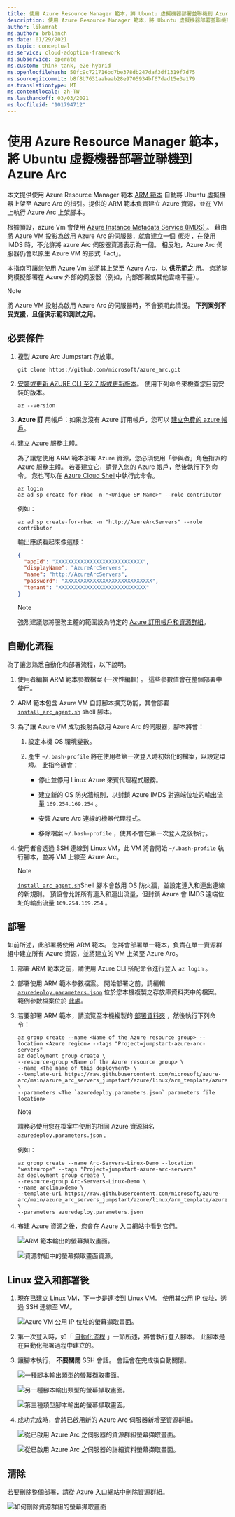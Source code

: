```yaml
---
title: 使用 Azure Resource Manager 範本，將 Ubuntu 虛擬機器部署並聯機到 Azure Arc
description: 使用 Azure Resource Manager 範本，將 Ubuntu 虛擬機器部署並聯機到 Azure Arc。
author: likamrat
ms.author: brblanch
ms.date: 01/29/2021
ms.topic: conceptual
ms.service: cloud-adoption-framework
ms.subservice: operate
ms.custom: think-tank, e2e-hybrid
ms.openlocfilehash: 50fc9c721716bd7be378db247daf3df1319f7d75
ms.sourcegitcommit: b8f8b7631aabaab28e9705934bf67dad15e3a179
ms.translationtype: MT
ms.contentlocale: zh-TW
ms.lasthandoff: 03/03/2021
ms.locfileid: "101794712"
---
```

# <a name="use-an-azure-resource-manager-template-to-deploy-and-connect-an-ubuntu-virtual-machine-to-azure-arc"></a>使用 Azure Resource Manager 範本，將 Ubuntu 虛擬機器部署並聯機到 Azure Arc

本文提供使用 Azure Resource Manager 範本 [ARM 範本](/azure/azure-resource-manager/templates/overview) 自動將 Ubuntu 虛擬機器上架至 Azure Arc 的指引。提供的 ARM 範本負責建立 Azure 資源，並在 VM 上執行 Azure Arc 上架腳本。

根據預設，azure Vm 會使用 [Azure Instance Metadata Service (IMDS) ](/azure/virtual-machines/windows/instance-metadata-service) 。 藉由將 Azure VM 投影為啟用 Azure Arc 的伺服器，就會建立一個 *衝突* ，在使用 IMDS 時，不允許將 azure Arc 伺服器資源表示為一個。 相反地，Azure Arc 伺服器仍會以原生 Azure VM 的形式「act」。

本指南可讓您使用 Azure Vm 並將其上架至 Azure Arc，以 **供示範之** 用。 您將能夠模擬部署在 Azure 外部的伺服器（例如，內部部署或其他雲端平臺）。

> [!NOTE]
> 將 Azure VM 投射為啟用 Azure Arc 的伺服器時，不會預期此情況。 **下列案例不受支援，且僅供示範和測試之用。**

## <a name="prerequisites"></a>必要條件

1. 複製 Azure Arc Jumpstart 存放庫。

    ```console
    git clone https://github.com/microsoft/azure_arc.git
    ```

2. [安裝或更新 AZURE CLI 至2.7 版或更新版本](/cli/azure/install-azure-cli)。 使用下列命令來檢查您目前安裝的版本。

    ```console
    az --version
    ```

3. **Azure 訂** 用帳戶：如果您沒有 Azure 訂用帳戶，您可以 [建立免費的 azure 帳戶](https://azure.microsoft.com/free/)。

4. 建立 Azure 服務主體。

    為了讓您使用 ARM 範本部署 Azure 資源，您必須使用「參與者」角色指派的 Azure 服務主體。 若要建立它，請登入您的 Azure 帳戶，然後執行下列命令。 您也可以在 [Azure Cloud Shell](https://shell.azure.com/)中執行此命令。

    ```console
    az login
    az ad sp create-for-rbac -n "<Unique SP Name>" --role contributor
    ```

    例如：

    ```console
    az ad sp create-for-rbac -n "http://AzureArcServers" --role contributor
    ```

    輸出應該看起來像這樣︰

    ```json
    {
      "appId": "XXXXXXXXXXXXXXXXXXXXXXXXXXXX",
      "displayName": "AzureArcServers",
      "name": "http://AzureArcServers",
      "password": "XXXXXXXXXXXXXXXXXXXXXXXXXXXX",
      "tenant": "XXXXXXXXXXXXXXXXXXXXXXXXXXXX"
    }
    ```

    > [!NOTE]
    > 強烈建議您將服務主體的範圍設為特定的 [Azure 訂用帳戶和資源群組](/cli/azure/ad/sp)。

## <a name="automation-flow"></a>自動化流程

為了讓您熟悉自動化和部署流程，以下說明。

1. 使用者編輯 ARM 範本參數檔案 (一次性編輯) 。 這些參數值會在整個部署中使用。

2. ARM 範本包含 Azure VM 自訂腳本擴充功能，其會部署 [`install_arc_agent.sh`](https://github.com/microsoft/azure_arc/blob/main/azure_arc_servers_jumpstart/azure/linux/arm_template/scripts/install_arc_agent.sh) shell 腳本。

3. 為了讓 Azure VM 成功投射為啟用 Azure Arc 的伺服器，腳本將會：

    1. 設定本機 OS 環境變數。

    2. 產生 `~/.bash-profile` 將在使用者第一次登入時初始化的檔案，以設定環境。 此指令碼會：

        - 停止並停用 Linux Azure 來賓代理程式服務。

        - 建立新的 OS 防火牆規則，以封鎖 Azure IMDS 對遠端位址的輸出流量 `169.254.169.254` 。

        - 安裝 Azure Arc 連線的機器代理程式。

        - 移除檔案 `~/.bash-profile` ，使其不會在第一次登入之後執行。

4. 使用者會透過 SSH 連線到 Linux VM，此 VM 將會開始 `~/.bash-profile` 執行腳本，並將 VM 上線至 Azure Arc。

    > [!NOTE]
    >  [`install_arc_agent.sh`](https://github.com/microsoft/azure_arc/blob/main/azure_arc_servers_jumpstart/azure/linux/arm_template/scripts/install_arc_agent.sh)Shell 腳本會啟用 OS 防火牆，並設定連入和連出連線的新規則。 預設會允許所有連入和連出流量，但封鎖 Azure 會 IMDS 遠端位址的輸出流量 `169.254.169.254` 。

## <a name="deployment"></a>部署

如前所述，此部署將使用 ARM 範本。 您將會部署單一範本，負責在單一資源群組中建立所有 Azure 資源，並將建立的 VM 上架至 Azure Arc。

1. 部署 ARM 範本之前，請使用 Azure CLI 搭配命令進行登入 `az login` 。

2. 部署使用 ARM 範本參數檔案。 開始部署之前，請編輯 [`azuredeploy.parameters.json`](https://github.com/microsoft/azure_arc/blob/main/azure_arc_servers_jumpstart/azure/linux/arm_template/azuredeploy.parameters.json) 位於您本機複製之存放庫資料夾中的檔案。 範例參數檔案位於 [此處](https://github.com/microsoft/azure_arc/blob/main/azure_arc_servers_jumpstart/azure/linux/arm_template/azuredeploy.parameters.example.json)。

3. 若要部署 ARM 範本，請流覽至本機複製的 [部署資料夾](https://github.com/microsoft/azure_arc/tree/main/azure_arc_servers_jumpstart/azure/linux/arm_template) ，然後執行下列命令：

    ```console
    az group create --name <Name of the Azure resource group> --location <Azure region> --tags "Project=jumpstart-azure-arc-servers"
    az deployment group create \
    --resource-group <Name of the Azure resource group> \
    --name <The name of this deployment> \
    --template-uri https://raw.githubusercontent.com/microsoft/azure-arc/main/azure_arc_servers_jumpstart/azure/linux/arm_template/azuredeploy.json \
    --parameters <The `azuredeploy.parameters.json` parameters file location>
    ```

    > [!NOTE]
    > 請務必使用您在檔案中使用的相同 Azure 資源組名 `azuredeploy.parameters.json` 。

    例如：

    ```console
    az group create --name Arc-Servers-Linux-Demo --location "westeurope" --tags "Project=jumpstart-azure-arc-servers"
    az deployment group create \
    --resource-group Arc-Servers-Linux-Demo \
    --name arclinuxdemo \
    --template-uri https://raw.githubusercontent.com/microsoft/azure-arc/main/azure_arc_servers_jumpstart/azure/linux/arm_template/azuredeploy.json \
    --parameters azuredeploy.parameters.json
    ```

4. 布建 Azure 資源之後，您會在 Azure 入口網站中看到它們。

    ![ARM 範本輸出的螢幕擷取畫面。](./media/arm-template/template-linux-output.png)

    ![資源群組中的螢幕擷取畫面資源。](./media/arm-template/template-linux-resources.png)

## <a name="linux-sign-in-and-post-deployment"></a>Linux 登入和部署後

1. 現在已建立 Linux VM，下一步是連接到 Linux VM。 使用其公用 IP 位址，透過 SSH 連線至 VM。

    ![Azure VM 公用 IP 位址的螢幕擷取畫面。](./media/arm-template/template-linux-ip.png)

2. 第一次登入時，如「 [自動化流程](#automation-flow) 」一節所述，將會執行登入腳本。 此腳本是在自動化部署過程中建立的。

3. 讓腳本執行， **不要關閉** SSH 會話。 會話會在完成後自動關閉。

    ![一種腳本輸出類型的螢幕擷取畫面。](./media/arm-template/template-linux-script-1.png)

    ![另一種腳本輸出類型的螢幕擷取畫面。](./media/arm-template/template-linux-script-2.png)

    ![第三種類型腳本輸出的螢幕擷取畫面。](./media/arm-template/template-linux-script-3.png)

4. 成功完成時，會將已啟用新的 Azure Arc 伺服器新增至資源群組。

    ![從已啟用 Azure Arc 之伺服器的資源群組螢幕擷取畫面。](./media/arm-template/template-linux-resource-gp.png)

    ![從已啟用 Azure Arc 之伺服器的詳細資料螢幕擷取畫面。](./media/arm-template/template-linux-server-details.png)

## <a name="cleanup"></a>清除

若要刪除整個部署，請從 Azure 入口網站中刪除資源群組。

![如何刪除資源群組的螢幕擷取畫面](./media/arm-template/template-linux-delete.png)
